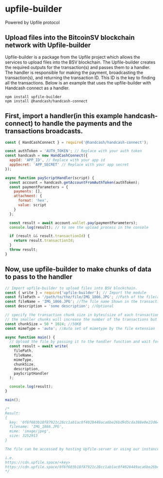 # upfile-builder

Powered by Upfile protocol

## Upload files into the BitcoinSV blockchain network with Upfile-builder

Upfile-builder is a package from the Upfile project which allows the services to upload files into the BSV blockchain. The Upfile-builder creates the required outputs for the transaction(s) and passes them to a handler. The handler is responsible for making the payment, broadcasting the transaction(s), and returning the transaction ID. This ID is the key to finding all the transactions. Below is an example that uses the upfile-builder with Handcash connect as a handler.

```
npm install upfile-builder
npm install @handcash/handcash-connect
```

## First, import a handler(in this example handcash-connect) to handle the payments and the transactions broadcasts.

```js
const { HandCashConnect } = require('@handcash/handcash-connect');

const authToken = 'AUTH_TOKEN'; // Replace with your auth token
const handcash = new HandCashConnect({
  appId: 'APP_ID', // Replace with your app id
  appSecret: 'APP_SECRET' // Replace with your app secret
});

async function payScriptHandler(script) {
  const account = handcash.getAccountFromAuthToken(authToken);
  const paymentParameters = {
    payments: [],
    attachment: {
      format: 'hex',
      value: script
    }
  };

  const result = await account.wallet.pay(paymentParameters);
  console.log(result); // to see the upload process in the console

  if (result && result.transactionId) {
    return result.transactionId;
  }
  throw result;
}
```

## Now, use upfile-builder to make chunks of data to pass to the handler

```js
// Import upfile-builder to upload files into BSV blockchain.
const { write } = require('upfile-builder'); // Import the module
const filePath = '/path/to/the/file/IMG_1866.JPG'; //Path of the file(any format)
const fileName = 'IMG_1866.JPG'; //The file name Shown in the transaction
const description = 'some description'; //Optional

// specify the transaction chunk size in bytes(size of each transaction if the file is more than chunk size)
// the smaller chunks will increase the number of the transactions but it will provide a better streaming when downloading big files like videos, etc.
const chunkSize = 50 * 1024; //50KB
const mimeType = 'auto'; //Auto set of mimetype by the file extension

async function main() {
  // Upload the file by passing it to the handler function and wait for the result;
  const result = await write(
    filePath,
    fileName,
    mimeType,
    chunkSize,
    description,
    payScriptHandler
  );

  console.log(result);
}

main();

/*
Result:
{
  key: '0f6f603b18f87921c28cc1ab1ac0f4028449aca6be26bd9d5cda388e0e22d648',
  filename: 'IMG_1866.JPG',
  mime: 'image/jpeg',
  size: 3252913
}

The file can be accessed by hosting Upfile-server or using our instance on https://cdn.upfile.space

i.e. 
https://cdn.upfile.space/<key>
https://cdn.upfile.space/0f6f603b18f87921c28cc1ab1ac0f4028449aca6be26bd9d5cda388e0e22d648
*/
```
